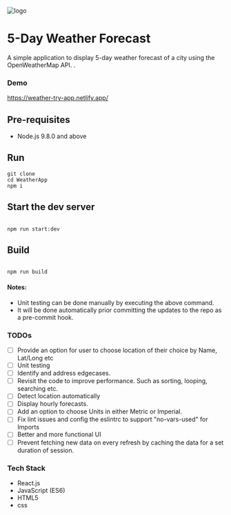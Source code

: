 ![logo](https://image.ibb.co/g69ZDx/682111_cloud_512x512.png)

# 5-Day Weather Forecast

A simple application to display 5-day weather forecast of a city using the OpenWeatherMap API. .

### Demo

https://weather-try-app.netlify.app/

## Pre-requisites

- Node.js 9.8.0 and above

## Run

```
git clone
cd WeatherApp
npm i
```

## Start the dev server

```

npm run start:dev

```

## Build

```

npm run build

```

#### Notes:

- Unit testing can be done manually by executing the above command.
- It will be done automatically prior committing the updates to the repo as a pre-commit hook.

### TODOs

- [ ] Provide an option for user to choose location of their choice by Name, Lat/Long etc
- [ ] Unit testing
- [ ] Identify and address edgecases.
- [ ] Revisit the code to improve performance. Such as sorting, looping, searching etc.
- [ ] Detect location automatically
- [ ] Display hourly forecasts.
- [ ] Add an option to choose Units in either Metric or Imperial.
- [ ] Fix lint issues and config the eslintrc to support "no-vars-used" for Imports
- [ ] Better and more functional UI
- [ ] Prevent fetching new data on every refresh by caching the data for a set duration of session.

### Tech Stack

- React.js
- JavaScript (ES6)
- HTML5
- css
